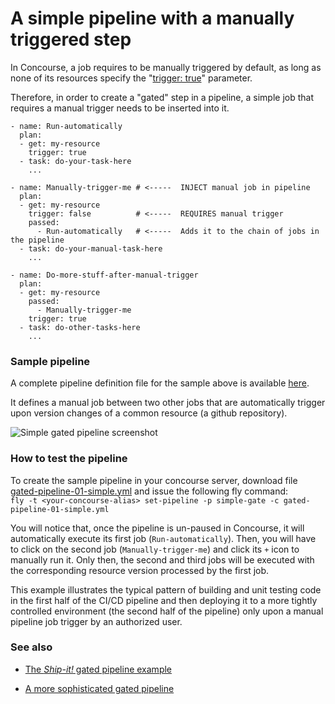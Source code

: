 # A simple pipeline with a manually triggered step

In Concourse, a job requires to be manually triggered by default, as long as none of
its resources specify the "[trigger: true](http://concourse.ci/get-step.html#trigger)" parameter.

Therefore, in order to create a "gated" step in a pipeline, a simple job that requires a manual trigger needs to be inserted into it.

```
- name: Run-automatically
  plan:
  - get: my-resource
    trigger: true
  - task: do-your-task-here
    ...

- name: Manually-trigger-me # <-----  INJECT manual job in pipeline
  plan:
  - get: my-resource
    trigger: false          # <-----  REQUIRES manual trigger
    passed:
      - Run-automatically   # <-----  Adds it to the chain of jobs in the pipeline
  - task: do-your-manual-task-here
    ...

- name: Do-more-stuff-after-manual-trigger
  plan:
  - get: my-resource
    passed:
      - Manually-trigger-me
    trigger: true
  - task: do-other-tasks-here
    ...
```

### Sample pipeline
A complete pipeline definition file for the sample above is available [here](gated-pipeline-01-simple.yml).

It defines a manual job between two other jobs that are automatically trigger upon version changes of a common resource (a github repository).

![Simple gated pipeline screenshot](https://raw.githubusercontent.com/lsilvapvt/misc-support-files/master/docs/images/simple-gated-pipeline.gif)


### How to test the pipeline
To create the sample pipeline in your concourse server, download file [gated-pipeline-01-simple.yml](gated-pipeline-01-simple.yml) and issue the following fly command:   
`fly -t <your-concourse-alias> set-pipeline -p simple-gate -c gated-pipeline-01-simple.yml`

You will notice that, once the pipeline is un-paused in Concourse, it will automatically execute its first job (`Run-automatically`). Then, you will have to click on the second job (`Manually-trigger-me`) and click its `+` icon to manually run it. Only then, the second and third jobs will be executed with the corresponding resource version processed by the first job.

This example illustrates the typical pattern of building and unit testing code in the first half of the CI/CD pipeline and then deploying it to a more tightly controlled environment (the second half of the pipeline) only upon a manual pipeline job trigger by an authorized user.

### See also

- [The _Ship-it!_ gated pipeline example](../02-shipit)  

- [A more sophisticated gated pipeline](../03-shipit-enhanced)  
